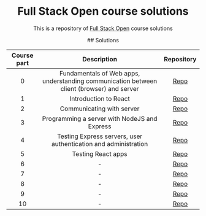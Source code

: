 <h1 align="center">Full Stack Open course solutions</h1>

<p align="center">This is a repository of <a href="https://fullstackopen.com/en/about/" target="_blank">Full Stack Open</a> course solutions</p>

<div align="center"> 
## Solutions

| Course part | Description | Repository |
| :------------: | :-------: | :--------: |
| 0 | Fundamentals of Web apps, understanding communication between client (browser) and server | <a href="#" target="_blank">Repo</a>  |
| 1 | Introduction to React | <a href="https://github.com/dnksebastian/fullstack-open/tree/main/part1" target="_blank">Repo</a>  |
| 2 | Communicating with server | <a href="https://github.com/dnksebastian/fullstack-open/tree/main/part2" target="_blank">Repo</a>  |
| 3 | Programming a server with NodeJS and Express | <a href="https://github.com/dnksebastian/fullstackopen-part3" target="_blank">Repo</a>  |
| 4 | Testing Express servers, user authentication and administration | <a href="https://github.com/dnksebastian/fullstack-open/tree/main/part4" target="_blank">Repo</a>  |
| 5 | Testing React apps | <a href="#" target="_blank">Repo</a>  |
| 6 | - | <a href="#" target="_blank">Repo</a>  |
| 7 | - | <a href="#" target="_blank">Repo</a>  |
| 8 | - | <a href="#" target="_blank">Repo</a>  |
| 9 | - | <a href="#" target="_blank">Repo</a>  |
| 10 | - | <a href="#" target="_blank">Repo</a>  |
</div>